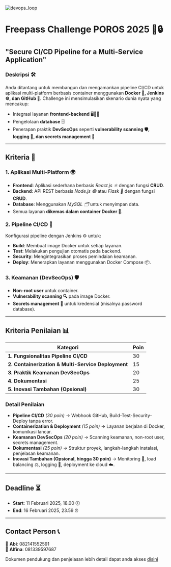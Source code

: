 ![devops_loop](https://github.com/user-attachments/assets/2941c294-37ef-411d-a945-8d8dd44efe5c)
# Freepass Challenge POROS 2025 🚀🔒

## "Secure CI/CD Pipeline for a Multi-Service Application"

### Deskripsi 🛠️
Anda ditantang untuk membangun dan mengamankan pipeline CI/CD untuk aplikasi multi-platform berbasis container menggunakan **Docker 🐳, Jenkins ⚙️, dan GitHub 🛜**. Challenge ini mensimulasikan skenario dunia nyata yang mencakup:
- Integrasi layanan **frontend-backend** 🖥️🔄📡
- Pengelolaan **database** 🗄️
- Penerapan praktik **DevSecOps** seperti **vulnerability scanning 🛡️, logging 📜, dan secrets management 🔑**

---

## Kriteria 📌

### 1. **Aplikasi Multi-Platform** 🌍
- **Frontend**: Aplikasi sederhana berbasis *React.js ⚛️* dengan fungsi **CRUD**.
- **Backend**: API REST berbasis *Node.js 🟢* atau *Flask 🐍* dengan fungsi **CRUD**.
- **Database**: Menggunakan *MySQL 🗂️* untuk menyimpan data.
- Semua layanan **dikemas dalam container Docker 🐳**.

### 2. **Pipeline CI/CD** 🔄
Konfigurasi pipeline dengan Jenkins ⚙️ untuk:
- **Build**: Membuat image Docker untuk setiap layanan.
- **Test**: Melakukan pengujian otomatis pada backend.
- **Security**: Mengintegrasikan proses pemindaian keamanan.
- **Deploy**: Menerapkan layanan menggunakan Docker Compose 📦.

### 3. **Keamanan (DevSecOps) 🛡️**
- **Non-root user** untuk container.
- **Vulnerability scanning 🔍** pada image Docker.
- **Secrets management 🔑** untuk kredensial (misalnya password database).

---

## Kriteria Penilaian 📊

| Kategori | Poin |
|----------|------|
| **1. Fungsionalitas Pipeline CI/CD** | 30 |
| **2. Containerization & Multi-Service Deployment** | 15 |
| **3. Praktik Keamanan DevSecOps** | 20 |
| **4. Dokumentasi** | 25 |
| **5. Inovasi Tambahan (Opsional)** | 30 |

### **Detail Penilaian**
- **Pipeline CI/CD** *(30 poin)* → Webhook GitHub, Build-Test-Security-Deploy tanpa error.
- **Containerization & Deployment** *(15 poin)* → Layanan berjalan di Docker, komunikasi lancar.
- **Keamanan DevSecOps** *(20 poin)* → Scanning keamanan, non-root user, secrets management.
- **Dokumentasi** *(25 poin)* → Struktur proyek, langkah-langkah instalasi, penjelasan keamanan.
- **Inovasi Tambahan (Opsional, hingga 30 poin)** → Monitoring 📡, load balancing ⚖️, logging 📜, deployment ke cloud ☁️.

---

## Deadline ⏳
- **Start**: 11 Februari 2025, 18.00 🕕
- **End**: 16 Februari 2025, 23.59 ⏰

---

## Contact Person 📞
📱 **Abi**: 082141552591  
📱 **Alfina**: 081339597687

Dokumen pendukung dan penjelasan lebih detail dapat anda akses [disini](https://docs.google.com/document/d/194yzGXlnkxmBnd9M06Y7WCeFBsBkxdDIaylhaaFHUlU/edit?usp=sharing)
